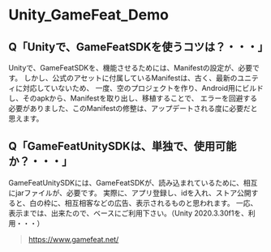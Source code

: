 # Unity_GameFeat_Demo

## Q「Unityで、GameFeatSDKを使うコツは？・・・」

Unityで、GameFeatSDKを、機能させるためには、Manifestの設定が、必要です。
しかし、公式のアセットに付属しているManifestは、古く、最新のユニティに対応していないため、
一度、空のプロジェクトを作り、Android用にビルドし、そのapkから、Manifestを取り出し、移植することで、
エラーを回避する必要がありました、このManifestの修整は、アップデートされる度に必要だと思えます。

## Q「GameFeatUnitySDKは、単独で、使用可能か？・・・」

GameFeatUnitySDKには、GameFeatSDKが、読み込まれているために、相互にjarファイルが、必要です。
実際に、アプリ登録し、idを入れ、ストア公開すると、白の枠に、相互相客などの広告、表示されるものと思われます。
一応、表示までは、出来たので、ベースにご利用下さい。（Unity 2020.3.30f1を、利用・・・）

>https://www.gamefeat.net/


